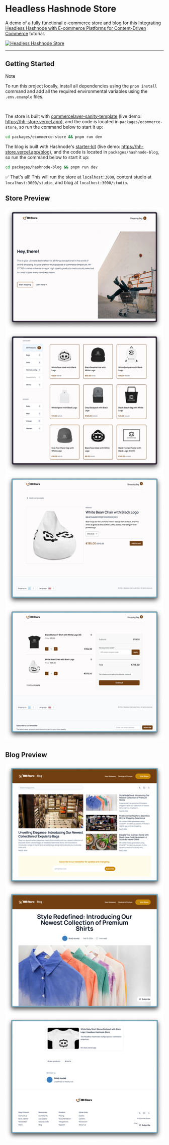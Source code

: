 # Headless Hashnode Store

A demo of a fully functional e-commerce store and blog for this [Integrating Headless Hashnode with E-commerce Platforms for Content-Driven Commerce](#) tutorial.

[![Headless Hashnode Store](./images/preview.jpg)](https://hashnode.com/headless?utm_source=bolajiayodeji)

---

## Getting Started

> [!NOTE]
> 
> To run this project locally, install all dependencies using the `pnpm install` command and add all the required environmental variables using the `.env.example` files.

<br />

The store is built with [commercelayer-sanity-template](https://github.com/commercelayer/commercelayer-sanity-template) (live demo: <https://hh-store.vercel.app>), and the code is located in `packages/ecommerce-store`, so run the command below to start it up:

```bash
cd packages/ecommerce-store && pnpm run dev
```

The blog is built with Hashnode's [starter-kit](https://github.com/Hashnode/starter-kit) (live demo: <https://hh-store.vercel.app/blog>), and the code is located in `packages/hashnode-blog`, so run the command below to start it up:

```bash
cd packages/hashnode-blog && pnpm run dev
```

✅ That's all! This will run the store at `localhost:3000`, content studio at `localhost:3000/studio`, and blog at `localhost:3000/studio`.

## Store Preview

![](./images/demo-1.png)
![](./images/demo-2.png)
![](./images/demo-3.png)
![](./images/demo-4.png)

## Blog Preview

![](./images/demo-5.png)
![](./images/demo-6.png)
![](./images/demo-7.png)

